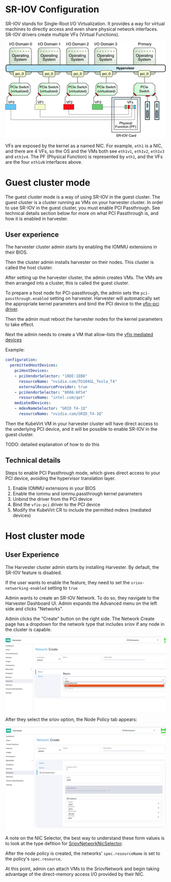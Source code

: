 # SR-IOV Configuration

SR-IOV stands for Single-Root I/O Virtualization. It provides a way for virtual machines to directly access and 
even share physical network interfaces. SR-IOV drivers create multiple VFs (Virtual Functions). 

![diagram explaining SR-IOV](20220614-sriov-configuration/VFs.png)

VFs are exposed by the kernel as a named NIC. For example, `eth1` is a NIC, and there are 4 VFs, 
so the OS and the VMs both see `eth1v1`, `eth1v2`, `eth1v3` and `eth1v4`. 
The PF (Physical Function) is represented by `eth1`, and the VFs are the four `eth1vN` interfaces above.

# Guest cluster mode 
The guest cluster mode is a way of using SR-IOV in the guest cluster. The guest cluster is a cluster running as VMs
on your harvester cluster. In order to use SR-IOV in the guest cluster, you must enable PCI Passthrough. See 
technical details section below for more on what PCI Passthrough is, and how it is enabled in harvester.

## User experience
The harvester cluster admin starts by enabling the IOMMU extensions in their BIOS.

Then the cluster admin installs harvester on their nodes. This cluster is called the host cluster.

After setting up the harvester cluster, the admin creates VMs. The VMs are then arranged into 
a cluster, this is called the guest cluster.

To prepare a host node for PCI-passthrough, the admin sets the `pci-passthrough.enabled` 
setting on harvester. Harvester will automatically set the appropriate kernel parameters and bind the 
PCI device to the [vfio-pci driver](https://kubevirt.io/user-guide/virtual_machines/host-devices).

Then the admin must reboot the harvester nodes for the kernel parameters to take effect.

Next the admin needs to create a VM that allow-lists the [vfio mediated devices](https://www.kernel.org/doc/html/latest/driver-api/vfio-mediated-device.html)

Example:
```yaml
configuration:
  permittedHostDevices:
    pciHostDevices:
    - pciVendorSelector: "10DE:1EB8"
      resourceName: "nvidia.com/TU104GL_Tesla_T4"
      externalResourceProvider: true
    - pciVendorSelector: "8086:6F54"
      resourceName: "intel.com/qat"
    mediatedDevices:
    - mdevNameSelector: "GRID T4-1Q"
      resourceName: "nvidia.com/GRID_T4-1Q"
```

Then the KubeVirt VM in your harvester cluster will have direct access to the underlying PCI device, and it will be possible to enable SR-IOV in the guest cluster.

TODO: detailed explanation of how to do this


## Technical details
Steps to enable PCI Passthrough mode, which gives direct access to your PCI device, 
avoiding the hypervisor translation layer.

1. Enable IOMMU extensions in your BIOS
2. Enable the iommu and iommu.passthrough kernel parameters 
3. Unbind the driver from the PCI device 
4. Bind the `vfio-pci` driver to the PCI device
5. Modify the KubeVirt CR to include the permitted mdevs (mediated devices)

### 

# Host cluster mode
    
## User Experience

The Harvester cluster admin starts by installing Harvester. By default, the SR-IOV feature is disabled.

If the user wants to enable the feature, they need to set the `sriov-networking-enabled` setting to `true`

Admin wants to create an SR-IOV Network. To do so, they navigate to the Harvester Dashboard UI. 
Admin expands the Advanced menu on the left side and clicks "Networks".

Admin clicks the "Create" button on the right side. The Network Create page has a dropdown for the network 
type that includes sriov if any node in the cluster is capable.

![UI -> Advanced -> Networking -> Create button](20220614-sriov-configuration/sriov-ui-dropdown1.png)

After they select the sriov option, the Node Policy tab appears:

![UI -> Create Network -> SR-IOV Node Policy](20220614-sriov-configuration/sriov-ui-nodepolicy.png)

A note on the NIC Selector, the best way to understand these form values is to look at the type defition for
[SriovNetworkNicSelector](https://github.com/openshift/sriov-network-operator/blob/dc0a8bda79f1405d09f2fe3619506f79bfe41f42/api/v1/sriovnetworknodepolicy_types.go#L59-L70). 

After the node policy is created, the networks' `spec.resourceName` is set to the policy's `spec.resource`.

At this point, admin can attach VMs to the SriovNetwork and begin taking advantage of the direct-memory access I/O provided by their NIC.
